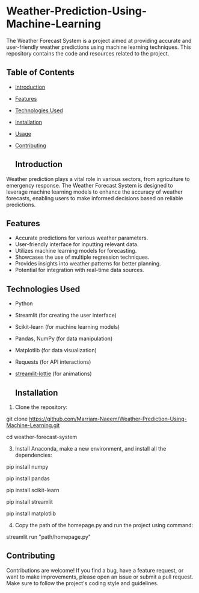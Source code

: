 # Weather-Prediction-Using-Machine-Learning

The Weather Forecast System is a project aimed at providing accurate and user-friendly weather predictions using machine learning techniques. This repository contains the code and resources related to the project.

## Table of Contents
- [Introduction](#introduction)
- [Features](#features)
- [Technologies Used](#technologies-used)
- [Installation](#installation)
- [Usage](#usage)
- [Contributing](#contributing)

  ## Introduction

Weather prediction plays a vital role in various sectors, from agriculture to emergency response. The Weather Forecast System is designed to leverage machine learning models to enhance the accuracy of weather forecasts, enabling users to make informed decisions based on reliable predictions.

## Features

- Accurate predictions for various weather parameters.
- User-friendly interface for inputting relevant data.
- Utilizes machine learning models for forecasting.
- Showcases the use of multiple regression techniques.
- Provides insights into weather patterns for better planning.
- Potential for integration with real-time data sources.

## Technologies Used

- Python
- Streamlit (for creating the user interface)
- Scikit-learn (for machine learning models)
- Pandas, NumPy (for data manipulation)
- Matplotlib (for data visualization)
- Requests (for API interactions)
- [streamlit-lottie](https://github.com/andfanilo/streamlit-lottie) (for animations)

  ## Installation

1. Clone the repository:
   
git clone https://github.com/Marriam-Naeem/Weather-Prediction-Using-Machine-Learning.git

cd weather-forecast-system

3. Install Anaconda, make a new environment, and install all the dependencies:

pip install numpy

pip install pandas

pip install scikit-learn

pip install streamlit

pip install matplotlib

4. Copy the path of the homepage.py and run the project using command:

streamlit run "path/homepage.py"

## Contributing

Contributions are welcome! If you find a bug, have a feature request, or want to make improvements, please open an issue or submit a pull request. Make sure to follow the project's coding style and guidelines.
